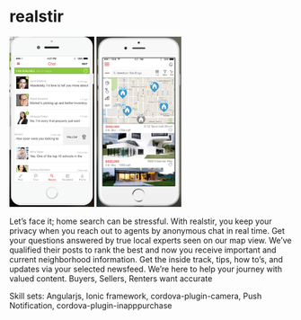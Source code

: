 # realstir

<img src="https://github.com/onlystar1991/realstir/blob/master/screenshot1.png" width="30%" />
<img src="https://github.com/onlystar1991/realstir/blob/master/screenshot2.png" width="30%" />

Let’s face it; home search can be stressful.
With realstir, you keep your privacy when you reach out to agents by anonymous chat in real time. 
Get your questions answered by true local experts seen on our map view. 
We’ve qualified their posts to rank the best and now you receive important and current neighborhood information. 
Get the inside track, tips, how to’s, and updates via your selected newsfeed. 
We’re here to help your journey with valued content. Buyers, Sellers, Renters want accurate 

Skill sets: Angularjs, Ionic framework, cordova-plugin-camera, Push Notification, cordova-plugin-inapppurchase
